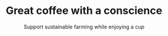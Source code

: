 ---
title: Great coffee with a conscience
subtitle: Support sustainable farming while enjoying a cup
image: /img/discuss.png

home1_banner:
    heading : Simplifiez-vous l’après-vente de vos logements
    text : Les TMA peuvent maintenant se faire en ligne, de manière simple et fluide. Gérez les simplement.  Améliorez l’expérience de vos clients
    image1 : /img/group12.svg
home2_three:
    image21: /img/tma_1.png
    heading21: Gestion intelligente des TMA
    text21: Lorem ipsum dolor sit amet, consectetur adipiscing elit. Maecenas varius tortor nibh, sit amet tempor nibh  finibus et. Aenean eu enim justo. Vestibulum aliquam hendrerit molestie. Mauris malesuada nisi sit amet
    image22: /img/tma_2.png
    heading22: Gestion intelligente des TMA
    text22: Lorem ipsum dolor sit amet, consectetur adipiscing elit. Maecenas varius tortor nibh, sit amet tempor nibh finibus et. Aenean eu enim justo. Vestibulum aliquam hendrerit molestie. Mauris malesuada nisi sit amet
    image23: /img/tma_3.png
    heading23: Gestion intelligente des TMA
    text23: Lorem ipsum dolor sit amet, consectetur adipiscing elit. Maecenas varius tortor nibh, sit amet tempor nibh finibus et. Aenean eu enim justo. Vestibulum aliquam hendrerit molestie. Mauris malesuada nisi sit amet
home3_improve:
    heading31: Améliorez l’expérience d’achat 
    text31: LOGEMENT 3D est une plateforme collaborative qui permet de simplifier les interactions entre les acteurs d’un chantier de logement neuf  acquéreur, promoteur, maitrise d’oeuvre et constructeurs
home4_discuss:
    image41: /img/discuss1.png
    heading41:  Améliorez l’expérience client
    text41: Les acquéreurs se sentent délaissés entre la signature du contrat de réservation et la livraison.
                                    Offrez-leur un compte personnel où ils peuvent personnaliser leur logement et suivre sa construction.
    heading42:  Gagnez du temps
    text42: Les acquéreurs se sentent délaissés entre la signature du contrat de réservation et la livraison.
                                    Offrez-leur un compte personnel où ils peuvent personnaliser leur logement et suivre sa construction.
    heading43:  Évitez les erreurs
    text43: Les acquéreurs se sentent délaissés entre la signature du contrat de réservation et la livraison.
                                    Offrez-leur un compte personnel où ils peuvent personnaliser leur logement et suivre sa construction.
    heading44:  Vendez plus vite
    text44: Les acquéreurs se sentent délaissés entre la signature du contrat de réservation et la livraison.
                                    Offrez-leur un compte personnel où ils peuvent personnaliser leur logement et suivre sa construction.
    heading45: Utilisez vos données
    text45: Les acquéreurs se sentent délaissés entre la signature du contrat de réservation et la livraison.
                                    Offrez-leur un compte personnel où ils peuvent personnaliser leur logement et suivre sa construction.
    heading46: Construisez plus vite
    text46: Les acquéreurs se sentent délaissés entre la signature du contrat de réservation et la livraison.
                                    Offrez-leur un compte personnel où ils peuvent personnaliser leur logement et suivre sa construction.
home5_experience:
    heading51: Une expérience d’achat moderne
    text51: Remplacer les échanges chronophases avec vos équipes en montrant à vos acquéreurs une maquette 3D au lieu d’un
                        plan papier, et laissez-les la personnaliser de manière autonome.
home6_cubic:
    heading61: Avec Plans de vente papier
    text61: Lorem ipsum dolor sit amet, consectetur adipiscing elit. Maecenas varius tortor nibh, sit amet tempor nibh finibus et. Aenean eu enim justo.
    heading62: Avec Plans de vente papier
    text62: Lorem ipsum dolor sit amet, consectetur adipiscing elit. Maecenas varius tortor nibh, sit amet tempor nibh finibus et. Aenean eu enim justo.
    image61: /img/3D.svg
    image62: /img/3D.svg
home7_bottom:
    heading71: Prêt à vous lancer ?
    text71: Contactez-nous ou demandez une démonstration
---
